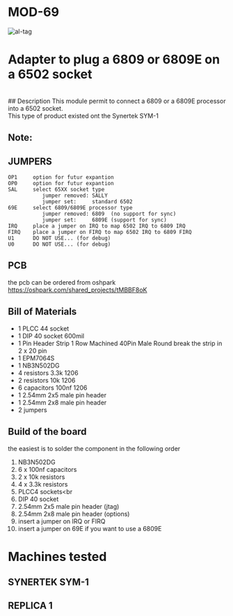 # MOD-69
![al-tag](http://netfilters.eu/github/MOD-69.PNG)
<br>
# Adapter to plug a 6809 or 6809E on a 6502 socket
<br>
## Description
This module permit to connect a 6809 or a 6809E processor
into a 6502 socket.
<br>
This type of product existed ont the Synertek SYM-1

## Note:



## JUMPERS
```
OP1     option for futur expantion
OP0     option for futur expantion
SAL     select 65XX socket type
           jumper removed: SALLY
           jumper set:     standard 6502
69E     select 6809/6809E processor type
           jumper removed: 6809  (no support for sync) 
           jumper set:     6809E (support for sync)
IRQ     place a jumper on IRQ to map 6502 IRQ to 6809 IRQ       
FIRQ    place a jumper on FIRQ to map 6502 IRQ to 6809 FIRQ
U1      DO NOT USE... (for debug)
U0      DO NOT USE... (for debug)
```


## PCB
the pcb can be ordered from oshpark<br>
https://oshpark.com/shared_projects/tMBBF8oK

## Bill of Materials
* 1 PLCC 44 socket
* 1 DIP 40 socket 600mil
* 1 Pin Header Strip 1 Row Machined 40Pin Male Round
    break the strip in 2 x 20 pin 
* 1 EPM7064S
* 1 NB3N502DG
* 4 resistors  3.3k  1206
* 2 resistors   10k  1206
* 6 capacitors 100nf 1206
* 1 2.54mm 2x5 male pin header
* 1 2.54mm 2x8 male pin header
* 2 jumpers

## Build of the board
the easiest is to solder the component in the following order<br>
1. NB3N502DG<br>
2. 6 x 100nf capacitors<br>
3. 2 x 10k resistors<br>
4. 4 x 3.3k resistors<br>
5. PLCC4 sockets<br
6. DIP 40 socket<br>
7. 2.54mm 2x5 male pin header (jtag)
8. 2.54mm 2x8 male pin header (options)
9. insert a jumper on IRQ or FIRQ
10. insert a jumper on 69E if you want to use a 6809E

# Machines tested

## SYNERTEK SYM-1

## REPLICA 1

